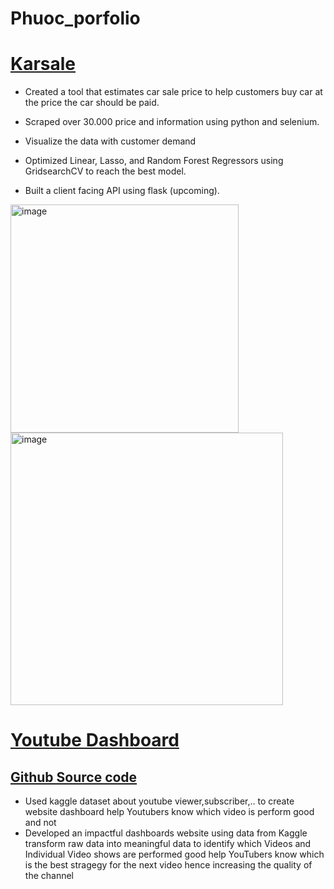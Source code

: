 # Phuoc_porfolio

# [Karsale ](https://github.com/PhuocSimple/KARSALES_Data-collection-and-Analysis)
* Created a tool that estimates car sale price to help customers buy car at the price the car should be paid.

* Scraped over 30.000 price and information using python and selenium.

* Visualize the data with customer demand

* Optimized Linear, Lasso, and Random Forest Regressors using GridsearchCV to reach the best model.

* Built a client facing API using flask (upcoming).

<img width="365" alt="image" src="https://user-images.githubusercontent.com/98181828/162626687-a3024f3a-7f23-4e57-85f8-7696ba19d332.png">

<img width="436" alt="image" src="https://user-images.githubusercontent.com/98181828/162626704-ecb892d6-baff-4658-b250-f67b5043da01.png">

# [Youtube Dashboard](https://share.streamlit.io/phuocsimple/yt_dashboard/main/python.py)
## [Github Source code](https://github.com/PhuocSimple/YT_dashboard)
* Used kaggle dataset about youtube viewer,subscriber,.. to create website dashboard help Youtubers know which video is perform good and not
* Developed an impactful dashboards website using data from Kaggle transform raw data into meaningful data to identify which Videos and Individual Video shows are performed good help YouTubers know which is the best stragegy for the next video hence increasing the quality of the channel



